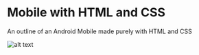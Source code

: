 # Mobile with HTML and CSS
An outline of an Android Mobile made purely with HTML and CSS

![alt text](https://i.imgur.com/IwkFN78.png)
